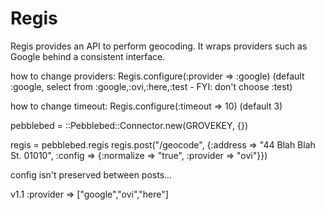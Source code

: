 # Regis

Regis provides an API to perform geocoding. It wraps providers such as Google behind a consistent interface.

how to change providers:  Regis.configure(:provider => :google) (default :google, select from :google,:ovi,:here,:test - FYI: don't choose :test)

how to change timeout:  Regis.configure(:timeout => 10)  (default 3)


pebblebed = ::Pebblebed::Connector.new(GROVEKEY, {})

regis = pebblebed.regis
regis.post("/geocode", {:address => "44 Blah Blah St. 01010", :config => {:normalize => "true", :provider => "ovi"}})

config isn't preserved between posts...

v1.1
:provider => ["google","ovi","here"]





